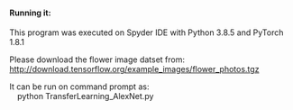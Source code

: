#### Running it:

This program was executed on Spyder IDE with Python 3.8.5 and PyTorch 1.8.1

Please download the flower image datset from:  
http://download.tensorflow.org/example_images/flower_photos.tgz

It can be run on command prompt as:  
&emsp;python TransferLearning_AlexNet.py
